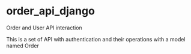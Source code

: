 # order_api_django
Order and User API interaction

This is a set of API with authentication and their operations with a model named Order
